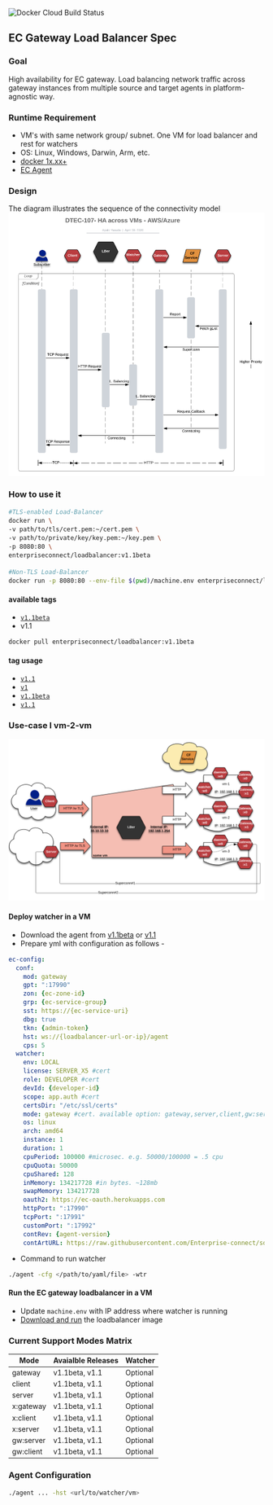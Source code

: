 ![Docker Cloud Build Status](https://img.shields.io/docker/cloud/build/enterpriseconnect/loadbalancer)
## EC Gateway Load Balancer Spec
### Goal
High availability for EC gateway. Load balancing network traffic across gateway instances from multiple source and target agents in platform-agnostic way.

### Runtime Requirement
- VM's with same network group/ subnet. One VM for load balancer and rest for watchers
- OS: Linux, Windows, Darwin, Arm, etc.
- [docker 1x.xx+](https://docs.docker.com/get-docker/)   
- [EC Agent](#tag-usage)
### Design
The diagram illustrates the sequence of the connectivity model
![LB Seq. High Level](/doc/lb-sequence.png)

### How to use it
```sh
#TLS-enabled Load-Balancer
docker run \
-v path/to/tls/cert.pem:~/cert.pem \
-v path/to/private/key/key.pem:~/key.pem \
-p 8080:80 \
enterpriseconnect/loadbalancer:v1.1beta

#Non-TLS Load-Balancer
docker run -p 8080:80 --env-file $(pwd)/machine.env enterpriseconnect/loadbalancer:v1.1beta
```

#### available tags
- [```v1.1beta```](https://github.com/Enterprise-connect/oci/blob/v1.1beta/spec/loadbalancer/Dockerfile)
- v1.1

```sh
docker pull enterpriseconnect/loadbalancer:v1.1beta
```

#### tag usage
- [```v1.1```](https://github.com/Enterprise-connect/sdk/tree/v1.1/dist/agent)
- [```v1```](https://github.com/Enterprise-connect/sdk/tree/v1/dist)
- [```v1.1beta```](https://github.com/Enterprise-connect/sdk/tree/v1.1beta/dist/agent)
- [```v1.1```](https://github.com/Enterprise-connect/sdk/tree/v1beta/dist) 


### Use-case I vm-2-vm
![LB High Level](/doc/lb-model.png)

#### Deploy watcher in a VM

- Download the agent from [v1.1beta](https://github.com/Enterprise-connect/sdk/tree/v1.1beta/dist/agent) or [v1.1](https://github.com/Enterprise-connect/sdk/tree/v1.1/dist/agent)
- Prepare yml with configuration as follows - 
```yaml
ec-config:
  conf:
    mod: gateway
    gpt: ":17990"
    zon: {ec-zone-id}
    grp: {ec-service-group}
    sst: https://{ec-service-uri}
    dbg: true
    tkn: {admin-token}
    hst: ws://{loadbalancer-url-or-ip}/agent
    cps: 5
  watcher:
    env: LOCAL
    license: SERVER_X5 #cert
    role: DEVELOPER #cert
    devId: {developer-id}
    scope: app.auth #cert
    certsDir: "/etc/ssl/certs"
    mode: gateway #cert. available option: gateway,server,client,gw:server,gw:client
    os: linux
    arch: amd64
    instance: 1
    duration: 1
    cpuPeriod: 100000 #microsec. e.g. 50000/100000 = .5 cpu
    cpuQuota: 50000
    cpuShared: 128
    inMemory: 134217728 #in bytes. ~128mb
    swapMemory: 134217728
    oauth2: https://ec-oauth.herokuapps.com
    httpPort: ":17990"
    tcpPort: ":17991"
    customPort: ":17992"
    contRev: {agent-version}
    contArtURL: https://raw.githubusercontent.com/Enterprise-connect/sdk/{{contRev}}/dist/agent/agent_linux_sys.tar.gz
```
- Command to run watcher
```sh
./agent -cfg </path/to/yaml/file> -wtr 
```

#### Run the EC gateway loadbalancer in a VM

- Update ```machine.env``` with IP address where watcher is running
- [Download and run](#how-to-use-it) the loadbalancer image
    
### Current Support Modes Matrix
Mode | Avaialble Releases | Watcher
--- | --- | ---
gateway | v1.1beta, v1.1 | Optional
client | v1.1beta, v1.1 | Optional
server | v1.1beta, v1.1 | Optional 
x:gateway | v1.1beta, v1.1 | Optional 
x:client | v1.1beta, v1.1 | Optional
x:server | v1.1beta, v1.1 | Optional
gw:server | v1.1beta, v1.1 | Optional
gw:client | v1.1beta, v1.1 | Optional

### Agent Configuration
```sh
./agent ... -hst <url/to/watcher/vm>
```
